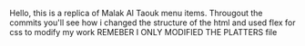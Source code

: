 Hello, this is a replica of Malak Al Taouk menu items.
Througout the commits you'll see how i changed the structure of the html and used flex for css to modify my work
REMEBER I ONLY MODIFIED THE PLATTERS file
